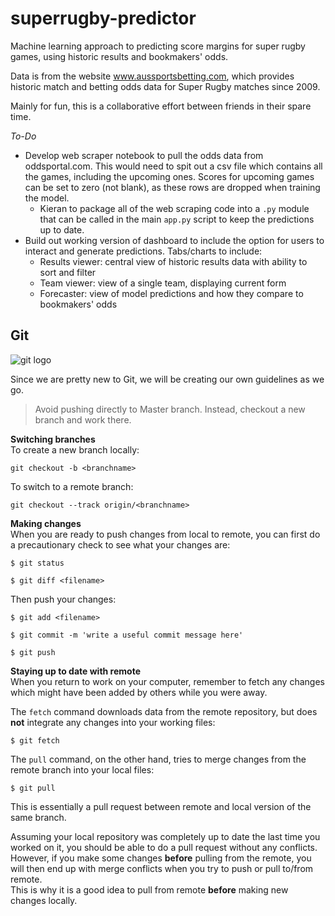 # superrugby-predictor

Machine learning approach to predicting score margins for super rugby games, using historic results and bookmakers' odds.

Data is from the website www.aussportsbetting.com, which provides historic match and betting odds data for Super Rugby matches since 2009.

Mainly for fun, this is a collaborative effort between friends in their spare time.

*To-Do*

- Develop web scraper notebook to pull the odds data from oddsportal.com. This would need to spit out a csv file which contains all the games, including the upcoming ones. Scores for upcoming games can be set to zero (not blank), as these rows are dropped when training the model.
  - Kieran to package all of the web scraping code into a `.py` module that can be called in the main `app.py` script to keep the predictions up to date.
- Build out working version of dashboard to include the option for users to interact and generate predictions. Tabs/charts to include:
  - Results viewer: central view of historic results data with ability to sort and filter
  - Team viewer: view of a single team, displaying current form
  - Forecaster: view of model predictions and how they compare to bookmakers' odds


## Git  
![git logo](http://shijuvarghese.com/wp-content/uploads/2018/03/git-logo.png)

Since we are pretty new to Git, we will be creating our own guidelines as we go.   

> Avoid pushing directly to Master branch. Instead, checkout a new branch and work there.

**Switching branches**   
To create a new branch locally:
```console
git checkout -b <branchname>
```

To switch to a remote branch:
```console
git checkout --track origin/<branchname>
```

**Making changes**   
When you are ready to push changes from local to remote, you can first do a precautionary check to see what your changes are:
```console
$ git status

$ git diff <filename>
```

Then push your changes:
```console
$ git add <filename>

$ git commit -m 'write a useful commit message here'

$ git push
```

**Staying up to date with remote**   
When you return to work on your computer, remember to fetch any changes which might have been added by others while you were away.   

The `fetch` command downloads data from the remote repository, but does **not** integrate any changes into your working files:
```console
$ git fetch
```

The `pull` command, on the other hand, tries to merge changes from the remote branch into your local files:
```console
$ git pull
```
This is essentially a pull request between remote and local version of the same branch.   

Assuming your local repository was completely up to date the last time you worked on it, you should be able to do a pull request without any conflicts.   
However, if you make some changes **before** pulling from the remote, you will then end up with merge conflicts when you try to push or pull to/from remote.   
This is why it is a good idea to pull from remote **before** making new changes locally.
